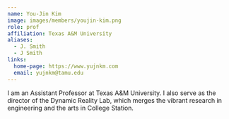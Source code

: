 ```yaml
---
name: You-Jin Kim
image: images/members/youjin-kim.png
role: prof
affiliation: Texas A&M University
aliases:
  - J. Smith
  - J Smith
links:
  home-page: https://www.yujnkm.com
  email: yujnkm@tamu.edu
---
```


I am an Assistant Professor at Texas A&M University. I also serve as the director of the Dynamic Reality Lab, which merges the vibrant research in engineering and the arts in College Station.
